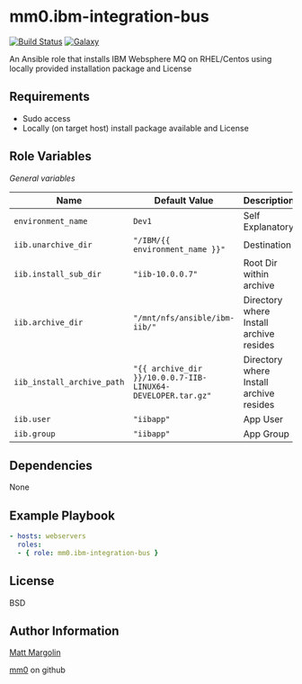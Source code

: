 mm0.ibm-integration-bus
==

[![Build Status](https://travis-ci.org/mm0/ansible-role-ibm-integration-bus.svg?branch=master)](https://travis-ci.org/mm0/ansible-role-ibm-integration-bus) [![Galaxy](https://img.shields.io/badge/galaxy-mm0.ibm--integration--bus-blue.svg?style=flat)](https://galaxy.ansible.com/mm0/ibm-integration-bus)

An Ansible role that installs IBM Websphere MQ on RHEL/Centos using locally provided installation package and License

Requirements
------------

- Sudo access
- Locally (on target host) install package available and License 

Role Variables
--------------

*General variables*

| Name              | Default Value       | Description          |
|-------------------|---------------------|----------------------|
| `environment_name` | `Dev1` | Self Explanatory |
| `iib.unarchive_dir` | `"/IBM/{{ environment_name }}"` | Destination |
| `iib.install_sub_dir` | `"iib-10.0.0.7"` | Root Dir within archive |
| `iib.archive_dir` | `"/mnt/nfs/ansible/ibm-iib/"` | Directory where Install archive resides |
| `iib_install_archive_path` | `"{{ archive_dir }}/10.0.0.7-IIB-LINUX64-DEVELOPER.tar.gz"` | Directory where Install archive resides |
| `iib.user` | `"iibapp"` | App User |
| `iib.group` | `"iibapp"` | App Group |


Dependencies
------------

None

Example Playbook
----------------


```yaml
- hosts: webservers
  roles:
  - { role: mm0.ibm-integration-bus }
```

License
-------

BSD

Author Information
------------------

[Matt Margolin](mailto:matt.margolin@gmail.com)

[mm0](https://github.com/mm0) on github
